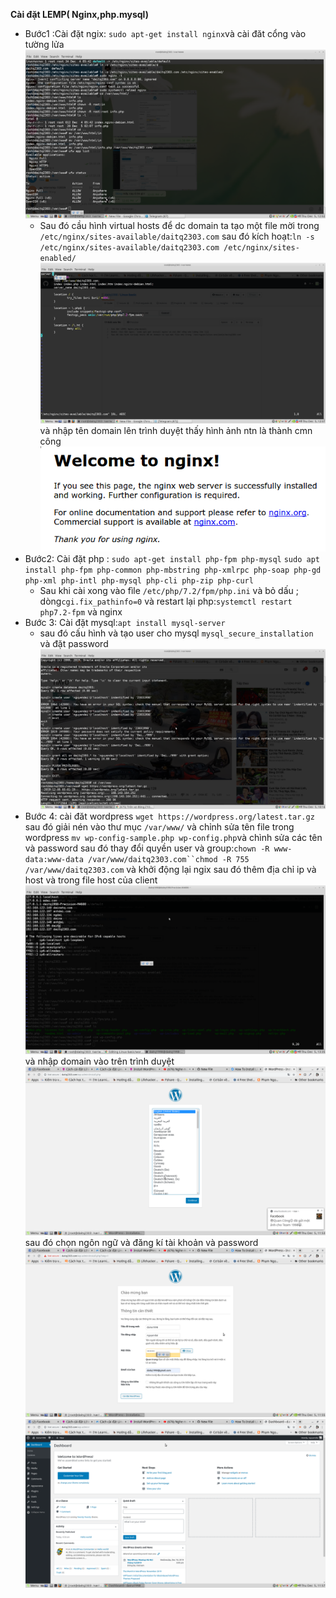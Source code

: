 **Cài đặt LEMP( Nginx,php.mysql)**
- Bước1 :Cài đặt ngix: `sudo apt-get install nginx`và cài đăt cổng vào tường lửa ![](https://github.com/daitq1998/Linux-basic/blob/master/Note/dirname/ufw.png)
  - Sau đó cầu hình virtual hosts để dc domain ta tạo một file mời trong `/etc/nginx/sites-available/daitq2303.com`
  sau đó kích hoạt:`ln -s /etc/nginx/sites-available/daitq2303.com /etc/nginx/sites-enabled/`
   ![](https://github.com/daitq1998/Linux-basic/blob/master/Note/dirname/daitq2303.com.png) và nhập tên domain lên trình duyệt thấy hình ảnh ntn là thành cmn công ![](https://github.com/daitq1998/Linux-basic/blob/master/Note/dirname/page.png)
 - Bước2: Cài đặt php : `sudo apt-get install php-fpm php-mysql` `sudo apt install php-fpm php-common php-mbstring php-xmlrpc php-soap php-gd php-xml php-intl php-mysql php-cli php-zip php-curl`
    - Sau khi cài xong vào fìle `/etc/php/7.2/fpm/php.ini` và bỏ dấu ; dòng`cgi.fix_pathinfo=0` và restart lại php:`systemctl restart php7.2-fpm` và nginx 
 - Bước 3: Cài đặt mysql:`apt install mysql-server`
    - sau đó cấu hình và tạo user cho mysql `mysql_secure_installation ` và đặt password ![](https://github.com/daitq1998/Linux-basic/blob/master/Note/dirname/mysqlnginx.png)
 - Bước 4: cài đăt wordpress `wget https://wordpress.org/latest.tar.gz` sau đó giải nén vào thư mục `/var/www/` và chỉnh sửa tên file trong wordpress `mv wp-config-sample.php wp-config.php`và chình sửa các tên và password sau đó thay đổi quyền user và group:`chown -R www-data:www-data /var/www/daitq2303.com``chmod -R 755 /var/www/daitq2303.com` và khởi động lại ngix 
 sau đó thêm địa chỉ ip và host và trong file host của client![](https://github.com/daitq1998/Linux-basic/blob/master/Note/dirname/hosts.png)
 và nhập domain vào trên trình duyệt![]( https://github.com/daitq1998/Linux-basic/blob/master/Note/dirname/xong.png)
 sau đó chọn ngôn ngữ và đăng kí tài khoản và password ![](https://github.com/daitq1998/Linux-basic/blob/master/Note/dirname/login%20.png)
 ![](https://github.com/daitq1998/Linux-basic/blob/master/Note/dirname/oke.png)
 

 


